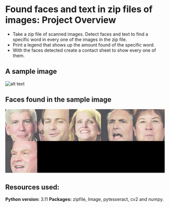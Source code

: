 #  Found faces and text in zip files of images: Project Overview

* Take a zip file of scanned images. Detect faces and text to find a specific word in every one of the images in the zip file.
* Print a legend that shows up the amount found of the specific word.
* With the faces detected create a contact sheet to show every one of them.
## A sample image
![alt text](https://github.com/scastrodri/Python_projects/blob/main/Faces_and_text_%20in_zip/a-0.png)
## Faces found in the sample image
![alt text](https://github.com/scastrodri/Python_projects/blob/main/Faces_and_text_%20in_zip/faces_in_a-0.png)

## Resources used:
**Python version:** 3.11
**Packages:** zipfile, Image, pytesseract, cv2 and numpy.
